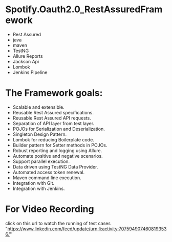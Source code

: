 # Spotify.Oauth2.0_RestAssuredFramework

 - Rest Assured
 - java 
 - maven
 - TestNG
 - Allure Reports
 - Jackson Api
 - Lombok
 - Jenkins Pipeline
   
# The Framework goals:

- Scalable and extensible.
- Reusable Rest Assured specifications.
- Reusable Rest Assured API requests.
- Separation of API layer from test layer.
- POJOs for Serialization and Deserialization.
- Singleton Design Pattern.
- Lombok for reducing Boilerplate code.
- Builder pattern for Setter methods in POJOs.
- Robust reporting and logging using Allure.
- Automate positive and negative scenarios.
- Support parallel execution.
- Data driven using TestNG Data Provider.
- Automated access token renewal.
- Maven command line execution.
- Integration with Git.
- Integration with Jenkins.

# For Video Recording
click on this url to watch the running of test cases
"https://www.linkedin.com/feed/update/urn:li:activity:7075949074608193536/"
